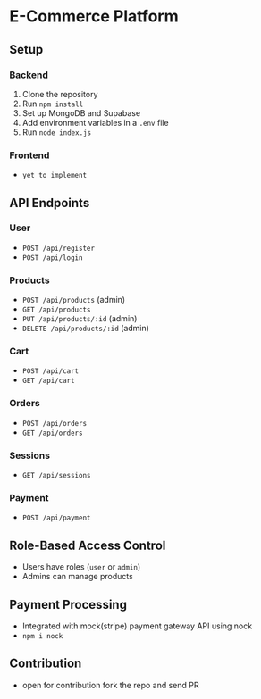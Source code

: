 # E-Commerce Platform

## Setup

### Backend

1. Clone the repository
2. Run `npm install`
3. Set up MongoDB and Supabase
4. Add environment variables in a `.env` file
5. Run `node index.js`

### Frontend

- `yet to implement`

## API Endpoints

### User

- `POST /api/register`
- `POST /api/login`

### Products

- `POST /api/products` (admin)
- `GET /api/products`
- `PUT /api/products/:id` (admin)
- `DELETE /api/products/:id` (admin)

### Cart

- `POST /api/cart`
- `GET /api/cart`

### Orders

- `POST /api/orders`
- `GET /api/orders`

### Sessions

- `GET /api/sessions`

### Payment

- `POST /api/payment`

## Role-Based Access Control

- Users have roles (`user` or `admin`)
- Admins can manage products

## Payment Processing

- Integrated with mock(stripe) payment gateway API using nock
- `npm i nock`

## Contribution

- open for contribution fork the repo and send PR
